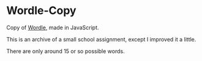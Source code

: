 # Wordle-Copy

Copy of <a href="https://www.nytimes.com/games/wordle/index.html">Wordle</a>, made in JavaScript.

This is an archive of a small school assignment, except I improved it a little.

There are only around 15 or so possible words.
